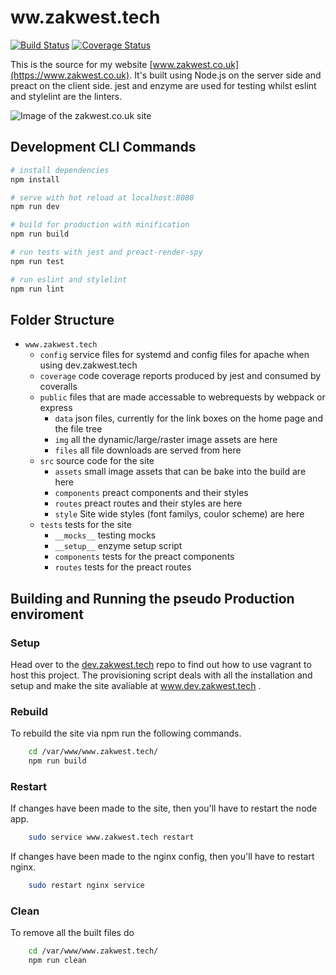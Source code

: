 # ww.zakwest.tech
[![Build Status](https://travis-ci.org/zwrawr/www.zakwest.co.uk.svg?branch=develop)](https://travis-ci.org/zwrawr/www.zakwest.co.uk)
[![Coverage Status](https://coveralls.io/repos/github/zwrawr/www.zakwest.co.uk/badge.svg?branch=develop)](https://coveralls.io/github/zwrawr/www.zakwest.co.uk?branch=develop)


This is the source for my website [www.zakwest.co.uk](https://www.zakwest.co.uk). It's built using Node.js on the server side and preact on the client side. jest and enzyme are used for testing whilst eslint and stylelint are the linters.

![Image of the zakwest.co.uk site](https://zakwest.co.uk/files/Github/www.zakwest.tech/www.zakwest.tech.png)

## Development CLI Commands

``` bash
# install dependencies
npm install

# serve with hot reload at localhost:8080
npm run dev

# build for production with minification
npm run build

# run tests with jest and preact-render-spy
npm run test

# run eslint and stylelint
npm run lint
```

## Folder Structure

- `www.zakwest.tech`
  - `config`
  service files for systemd and config files for apache when using dev.zakwest.tech
  - `coverage`
  code coverage reports produced by jest and consumed by coveralls
  - `public`
  files that are made accessable to webrequests by webpack or express
    - `data`
	json files, currently for the link boxes on the home page and the file tree
	- `img`
	all the dynamic/large/raster image assets are here
	- `files`
	all file downloads are served from here
  - `src`
  source code for the site
    - `assets`
	small image assets that can be bake into the build are here
	- `components`
	preact components and their styles
	- `routes`
	preact routes and their styles are here
	- `style`
	Site wide styles (font familys, coulor scheme) are here
  - `tests`
  tests for the site
    - `__mocks__`
	testing mocks
	- `__setup__`
	enzyme setup script
	- `components`
	tests for the preact components
	- `routes`
	tests for the preact routes

## Building and Running the pseudo Production enviroment
### Setup
Head over to the [dev.zakwest.tech](https://github.com/zwrawr/dev.zakwest.tech) repo to find out how to use vagrant to host this project.
The provisioning script deals with all the installation and setup and make the site avaliable at www.dev.zakwest.tech .

### Rebuild
To rebuild the site via npm run the following commands.
```bash
    cd /var/www/www.zakwest.tech/
    npm run build
```

### Restart
If changes have been made to the site, then you'll have to restart the node app.
```bash
	sudo service www.zakwest.tech restart
```
If changes have been made to the nginx config, then you'll have to restart nginx.
```bash
	sudo restart nginx service
```

### Clean
To remove all the built files do
```bash
    cd /var/www/www.zakwest.tech/
    npm run clean
```

